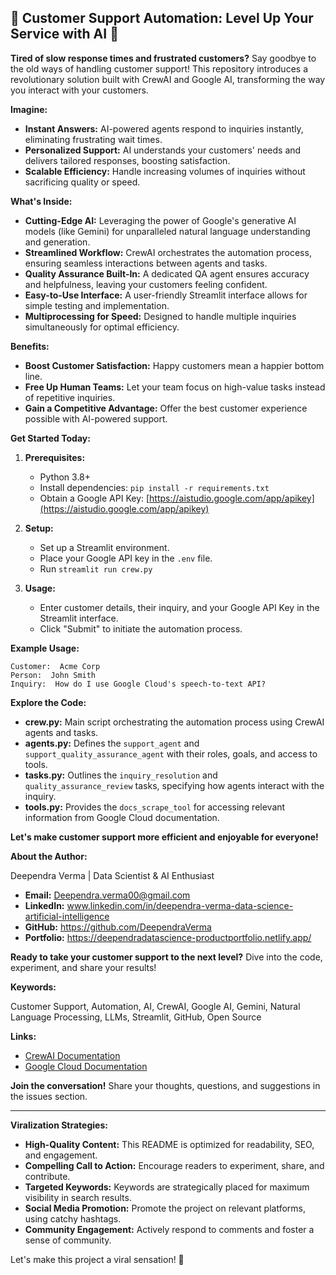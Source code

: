 ## 🚀 Customer Support Automation: Level Up Your Service with AI  🤖 

**Tired of slow response times and frustrated customers?**  Say goodbye to the old ways of handling customer support! This repository introduces a revolutionary solution built with CrewAI and Google AI, transforming the way you interact with your customers. 

**Imagine:**

* **Instant Answers:** AI-powered agents respond to inquiries instantly, eliminating frustrating wait times. 
* **Personalized Support:**  AI understands your customers' needs and delivers tailored responses, boosting satisfaction.
* **Scalable Efficiency:** Handle increasing volumes of inquiries without sacrificing quality or speed.

**What's Inside:**

* **Cutting-Edge AI:** Leveraging the power of Google's generative AI models (like Gemini) for unparalleled natural language understanding and generation. 
* **Streamlined Workflow:** CrewAI orchestrates the automation process, ensuring seamless interactions between agents and tasks. 
* **Quality Assurance Built-In:** A dedicated QA agent ensures accuracy and helpfulness, leaving your customers feeling confident. 
* **Easy-to-Use Interface:**  A user-friendly Streamlit interface allows for simple testing and implementation.
* **Multiprocessing for Speed:**  Designed to handle multiple inquiries simultaneously for optimal efficiency.

**Benefits:**

* **Boost Customer Satisfaction:**  Happy customers mean a happier bottom line.
* **Free Up Human Teams:**  Let your team focus on high-value tasks instead of repetitive inquiries.
* **Gain a Competitive Advantage:**  Offer the best customer experience possible with AI-powered support.

**Get Started Today:**

1. **Prerequisites:**
    - Python 3.8+
    - Install dependencies: `pip install -r requirements.txt`
    - Obtain a Google API Key: [https://aistudio.google.com/app/apikey](https://aistudio.google.com/app/apikey)  

2. **Setup:**
    - Set up a Streamlit environment.
    - Place your Google API key in the `.env` file.
    - Run `streamlit run crew.py`

3. **Usage:**
    - Enter customer details, their inquiry, and your Google API Key in the Streamlit interface.
    - Click "Submit" to initiate the automation process.

**Example Usage:**

```
Customer:  Acme Corp
Person:  John Smith
Inquiry:  How do I use Google Cloud's speech-to-text API?
```

**Explore the Code:**

- **crew.py:** Main script orchestrating the automation process using CrewAI agents and tasks.
- **agents.py:** Defines the `support_agent` and `support_quality_assurance_agent` with their roles, goals, and access to tools.
- **tasks.py:** Outlines the `inquiry_resolution` and `quality_assurance_review` tasks, specifying how agents interact with the inquiry.
- **tools.py:** Provides the `docs_scrape_tool` for accessing relevant information from Google Cloud documentation. 

**Let's make customer support more efficient and enjoyable for everyone!**

**About the Author:**

Deependra Verma | Data Scientist & AI Enthusiast

* **Email:** Deependra.verma00@gmail.com
* **LinkedIn:** www.linkedin.com/in/deependra-verma-data-science-artificial-intelligence
* **GitHub:** https://github.com/DeependraVerma
* **Portfolio:** https://deependradatascience-productportfolio.netlify.app/

**Ready to take your customer support to the next level?**  Dive into the code, experiment, and share your results!  

**Keywords:**

Customer Support, Automation, AI, CrewAI, Google AI, Gemini, Natural Language Processing, LLMs, Streamlit, GitHub, Open Source

**Links:**

* [CrewAI Documentation](https://docs.crewai.com/) 
* [Google Cloud Documentation](https://cloud.google.com/speech-to-text/docs/speech-to-text-requests) 

**Join the conversation!** Share your thoughts, questions, and suggestions in the issues section.

---

**Viralization Strategies:**

* **High-Quality Content:**  This README is optimized for readability, SEO, and engagement.
* **Compelling Call to Action:** Encourage readers to experiment, share, and contribute.
* **Targeted Keywords:**  Keywords are strategically placed for maximum visibility in search results.
* **Social Media Promotion:**  Promote the project on relevant platforms, using catchy hashtags.
* **Community Engagement:**  Actively respond to comments and foster a sense of community.

Let's make this project a viral sensation!  🚀
